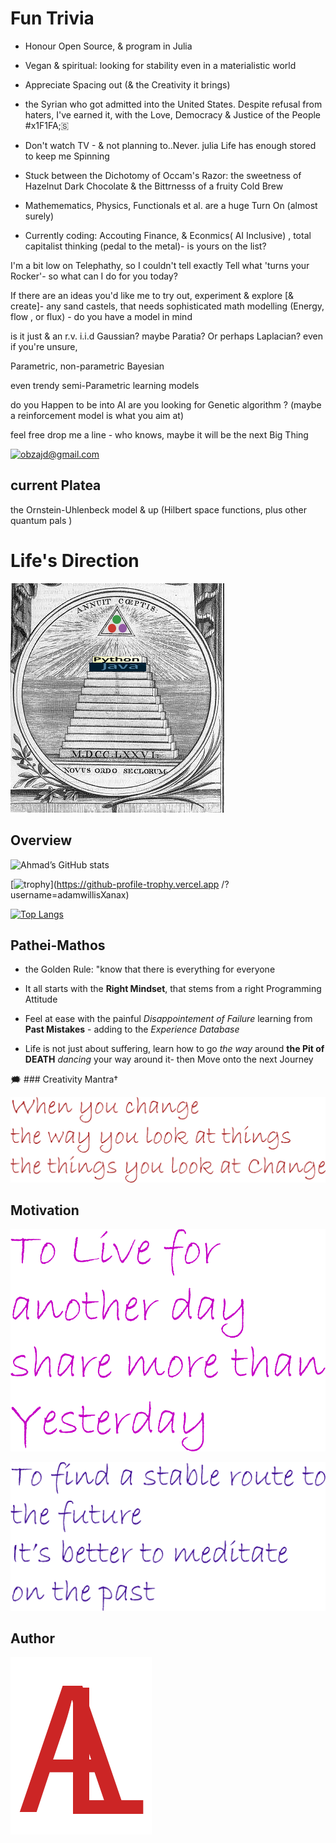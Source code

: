 # Fun Trivia

- Honour Open Source, & program in Julia

- Vegan & spiritual: looking for stability even in a materialistic world

- Appreciate  Spacing out (&  the Creativity it brings)

- the Syrian who got admitted into the United States. Despite refusal from haters,
I've earned it,
with the Love, Democracy & Justice of the People #x1F1FA;&#x1F1F8;

- Don't watch TV - & not planning to..Never. julia
Life has enough stored to keep me Spinning

- Stuck between the Dichotomy of Occam's Razor: the sweetness of Hazelnut Dark Chocolate & the Bittrnesss of a fruity Cold Brew

- Mathemematics, Physics,  Functionals  et al. are a huge Turn On (almost surely)

- Currently coding: Accouting Finance, & Econmics( AI Inclusive) , total capitalist thinking (pedal to the metal)- is yours on the list?

I'm a bit low on Telephathy, so I couldn't tell exactly Tell what 'turns your Rocker'- so what can I do for you today?

If there are an ideas you'd like me to try out, experiment & explore [& create]- any sand castels, that needs sophisticated math modelling (Energy, flow , or flux) -
do you have a model in mind

is it just & an r.v. i.i.d
Gaussian? maybe Paratia?
Or perhaps Laplacian?
even if you're unsure,

Parametric, non-parametric Bayesian

even trendy semi-Parametric learning models

do you Happen to be into AI
are you looking for Genetic algorithm ?
(maybe a reinforcement model is what you aim at)

feel free drop me a line - who knows, maybe it will be the next Big Thing

[![obzajd@gmail.com](https://img.shields.io/badge/Gmail-D14836?style=for-the-badge&logo=gmail&logoColor=white)](mailto:obzajd@gmail.com)

## current Platea
the Ornstein-Uhlenbeck model  & up
(Hilbert space functions, plus other quantum pals )

# Life's Direction

[![newJuliaOrder](Assets/newJuliaOrder.png)](Assets/newJuliaOrder.png)

## Overview
![Ahmad’s GitHub stats](https://github-readme-stats.vercel.app/api?username=adamwillisXanax&show_icons=true&theme)

[![trophy](https://github-profile-trophy.vercel.app/?username=adamwillisXanax)](https://github-profile-trophy.vercel.app /?username=adamwillisXanax)

[![Top Langs](https://github-readme-stats.vercel.app/api/top-langs/?username=adamwillisXanax&hide=kotlin&layout=compact)](https://github-readme-stats.vercel.app/api/top-langs/?username=adamwillisXanax&hide=kotlin&layout=compact)


## Pathei-Mathos

- the Golden Rule: "know that there is everything for everyone

- It all starts with the __Right Mindset__, that stems from  a right Programming Attitude

- Feel at ease with the painful _Disappointement of Failure_
 learning from **Past Mistakes** - adding to the _Experience Database_

- Life is not just about suffering, learn how to go _the way_  around **the Pit of DEATH** _dancing_ your way around it- then Move onto the next Journey

&#x1F5EF; ### Creativity Mantra†

[![quote1](Assets/quote1.png)](Assets/quote1.png)

 ## Motivation

[![quote2](Assets/quote2.png)](Assets/quote2.png)

[![quote3](Assets/quote3.png)](Assets/quote3.png)

## Author

[![Logo](Assets/logo.png)
](https://github.com/adamwillisXanax/adamwillisXanax)
